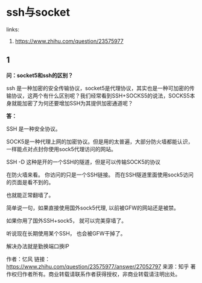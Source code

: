 # ssh与socket

links:

1. <https://www.zhihu.com/question/23575977>

## 1

**问：socket5和ssh的区别？**

ssh 是一种加密的安全传输协议，socket5是代理协议，其实也是一种可加密的传输协议，这两个有什么区别呢？我们经常看到SSH+SOCKS5的说法，SOCKS5本身就能加密了为何还要增加SSH为其提供加密通道呢？

**答：**

SSH 是一种安全协议。

SOCK5是一种代理上网的加密协议。但是用的太普遍，大部分防火墙都能认识，一样能点对点封你使用sock5代理访问的网站。

SSH -D 这种是开的一个SSH的隧道，但是可以传输SOCK5的协议

在防火墙来看。 你访问的只是一个SSH链接。 而在SSH隧道里面使用sock5访问的页面是看不到的。

也就能正常翻墙了。

简单说一句，如果直接使用国外sock5代理,  以前被GFW的网站还是被禁。

如果你用了国外SSH+sock5， 就可以完美穿墙了。

听说现在长期使用某个SSH， 也会被GFW干掉了。

解决办法就是勤换端口换IP

作者：忆风
链接：https://www.zhihu.com/question/23575977/answer/27052797
来源：知乎
著作权归作者所有。商业转载请联系作者获得授权，非商业转载请注明出处。